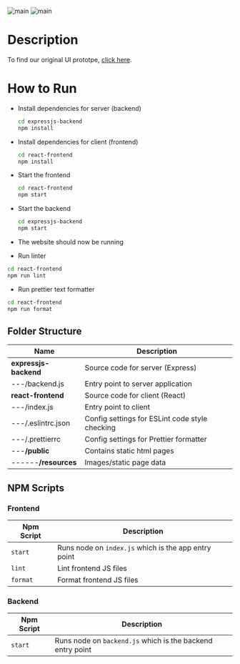 ![main](https://github.com/MariRosenwald/SharkSpottingWebsite/actions/workflows/react-frontend.js.yml/badge.svg)
![main](https://github.com/MariRosenwald/SharkSpottingWebsite/actions/workflows/expressjs-backend.js.yml/badge.svg)

# **Description**
To find our original UI prototpe, [click here](https://www.figma.com/file/IAe6rOpFXjs3MEIfuflc56/Shark-Spotting-Website-UI-Prototype).


# **How to Run**

- Install dependencies for server (backend)

  ```bash
  cd expressjs-backend
  npm install
  ```

- Install dependencies for client (frontend)

  ```bash
  cd react-frontend
  npm install
  ```

- Start the frontend

  ```bash
  cd react-frontend
  npm start
  ```

- Start the backend

  ```bash
  cd expressjs-backend
  npm start
  ```

- The website should now be running

- Run linter

```bash
cd react-frontend
npm run lint
```

- Run prettier text formatter

```bash
cd react-frontend
npm run format
```

## **Folder Structure**

| Name                     | Description                                                     |
| ------------------------ | --------------------------------------------------------------- |
| **expressjs-backend**    | Source code for server (Express)                                |
| ---/backend.js           | Entry point to server application                               |
| **react-frontend**       | Source code for client (React)                                  |
| ---/index.js             | Entry point to client                                           |
| ---/.eslintrc.json       | Config settings for ESLint code style checking                  |
| ---/.prettierrc          | Config settings for Prettier formatter                          |
| ---**/public**           | Contains static html pages                                      |
| ------**/resources**     | Images/static page data                                         |

## **NPM Scripts**

### Frontend

| Npm Script   | Description                                                                             |
| ------------ | --------------------------------------------------------------------------------------- |
| `start`      | Runs node on `index.js` which is the app entry point                                    |
| `lint`       | Lint frontend JS files                                                                  |
| `format`     | Format frontend JS files                                                                |

### Backend

| Npm Script   | Description                                                                             |
| ------------ | --------------------------------------------------------------------------------------- |
| `start`      | Runs node on `backend.js` which is the backend entry point                              |
